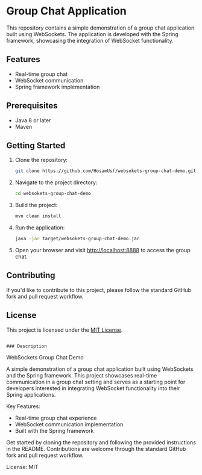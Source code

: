 

#  Group Chat Application

This repository contains a simple demonstration of a group chat application built using WebSockets. The application is developed with the Spring framework, showcasing the integration of WebSocket functionality.

## Features

- Real-time group chat
- WebSocket communication
- Spring framework implementation

## Prerequisites

- Java 8 or later
- Maven

## Getting Started

1. Clone the repository:

   ```bash
   git clone https://github.com/HosamUsf/websokets-group-chat-demo.git
   ```

2. Navigate to the project directory:

   ```bash
   cd websokets-group-chat-demo
   ```

3. Build the project:

   ```bash
   mvn clean install
   ```

4. Run the application:

   ```bash
   java -jar target/websokets-group-chat-demo.jar
   ```

5. Open your browser and visit [http://localhost:8888](http://localhost:8888) to access the group chat.

## Contributing

If you'd like to contribute to this project, please follow the standard GitHub fork and pull request workflow.

## License

This project is licensed under the [MIT License](LICENSE).

```

### Description

```
WebSockets Group Chat Demo

A simple demonstration of a group chat application built using WebSockets and the Spring framework. This project showcases real-time communication in a group chat setting and serves as a starting point for developers interested in integrating WebSocket functionality into their Spring applications.

Key Features:
- Real-time group chat experience
- WebSocket communication implementation
- Built with the Spring framework

Get started by cloning the repository and following the provided instructions in the README. Contributions are welcome through the standard GitHub fork and pull request workflow.

License: MIT
```

